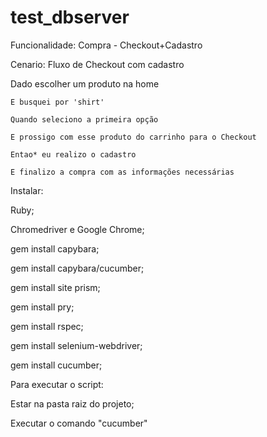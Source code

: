 # test_dbserver

Funcionalidade: Compra - Checkout+Cadastro

Cenario: Fluxo de Checkout com cadastro

  Dado escolher um produto na home
  
    E busquei por 'shirt'
    
    Quando seleciono a primeira opção
    
    E prossigo com esse produto do carrinho para o Checkout
    
    Entao* eu realizo o cadastro
    
    E finalizo a compra com as informações necessárias
    
    
Instalar:

Ruby;

Chromedriver e Google Chrome;

gem install capybara;

gem install capybara/cucumber;

gem install site prism;

gem install pry;

gem install rspec;

gem install selenium-webdriver;

gem install cucumber;


Para executar o script:

Estar na pasta raiz do projeto;

Executar o comando "cucumber"

